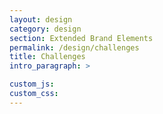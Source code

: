 ```yaml
---
layout: design
category: design
section: Extended Brand Elements
permalink: /design/challenges
title: Challenges
intro_paragraph: >

custom_js:
custom_css:
---
```

